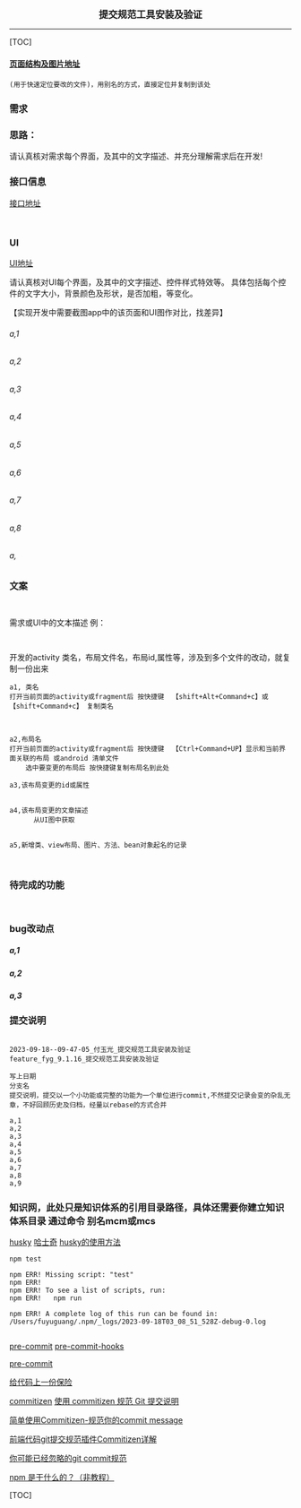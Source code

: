 

<center><big><b> 提交规范工具安装及验证 </b></big></center>


------



[TOC]


#### [页面结构及图片地址]()



```
(用于快速定位要改的文件)，用别名的方式，直接定位并复制到该处

```



### 需求





### 思路：
请认真核对需求每个界面，及其中的文字描述、并充分理解需求后在开发!



### 接口信息




[接口地址]()


```


```




### UI


[UI地址]()


请认真核对UI每个界面，及其中的文字描述、控件样式特效等。
具体包括每个控件的文字大小，背景颜色及形状，是否加粗，等变化。

【实现开发中需要截图app中的该页面和UI图作对比，找差异】


###### a,1
###### a,2
###### a,3
###### a,4
###### a,5
###### a,6
###### a,7
###### a,8
###### a,




### 文案


```


```



需求或UI中的文本描述 例：
```


```




开发的activity 类名，布局文件名，布局id,属性等，涉及到多个文件的改动，就复制一份出来
```
a1, 类名
打开当前页面的activity或fragment后 按快捷键  【shift+Alt+Command+c】或【shift+Command+c】 复制类名



a2,布局名
打开当前页面的activity或fragment后 按快捷键  【Ctrl+Command+UP】显示和当前界面关联的布局 或android 清单文件
    选中要变更的布局后 按快捷键复制布局名到此处

a3,该布局变更的id或属性


a4,该布局变更的文章描述
      从UI图中获取


a5,新增类、view布局、图片、方法、bean对象起名的记录



```


### 待完成的功能


```


```





### bug改动点


##### a,1
[]()




##### a,2
[]()




##### a,3
[]()




### 提交说明

```

2023-09-18--09-47-05_付玉光_提交规范工具安装及验证
feature_fyg_9.1.16_提交规范工具安装及验证

写上日期
分支名
提交说明，提交以一个小功能或完整的功能为一个单位进行commit,不然提交记录会变的杂乱无章，不好回顾历史及归档，经量以rebase的方式合并

a,1
a,2
a,3
a,4
a,5
a,6
a,7
a,8
a,9

```




### 知识网，此处只是知识体系的引用目录路径，具体还需要你建立知识体系目录 通过命令 别名mcm或mcs
[]()
[husky](https://github.com/typicode/husky)
[哈士奇](https://typicode.github.io/husky/getting-started.html)
[husky的使用方法](https://blog.csdn.net/weixin_44804827/article/details/130542564)



```
npm test

npm ERR! Missing script: "test"
npm ERR! 
npm ERR! To see a list of scripts, run:
npm ERR!   npm run

npm ERR! A complete log of this run can be found in: /Users/fuyuguang/.npm/_logs/2023-09-18T03_08_51_528Z-debug-0.log


```



[pre-commit]()
[pre-commit-hooks](https://github.com/pre-commit/pre-commit-hooks)

[pre-commit](官网：https://pre-commit.com/)

[给代码上一份保险](https://xie.infoq.cn/article/2afc30742837b8e832f17eecc)

[commitizen](https://github.com/commitizen-tools/commitizen)
[使用 commitizen 规范 Git 提交说明](https://www.zhihu.com/tardis/bd/art/132348944?source_id=1001)


[简单使用Commitizen-规范你的commit message](https://www.jianshu.com/p/36d970a2b4da)

[前端代码git提交规范插件Commitizen详解](https://blog.csdn.net/fd2025/article/details/124392357)

[你可能已经忽略的git commit规范](https://zhuanlan.zhihu.com/p/100574040)


[npm 是干什么的？（非教程）](https://zhuanlan.zhihu.com/p/24357770)






[TOC]

